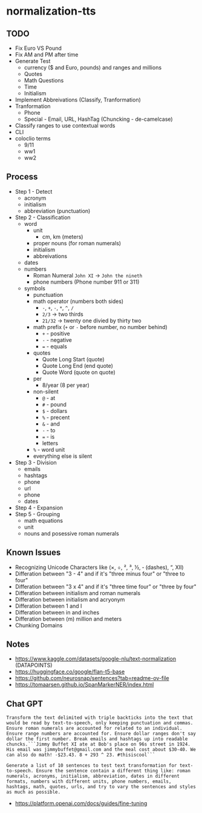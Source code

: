 # normalization-tts


## TODO
- Fix Euro VS Pound
- Fix AM and PM after time
- Generate Test
    - currency ($ and Euro, pounds) and ranges and millions
    - Quotes
    - Math Questions
    - Time
    - Initialism
- Implement Abbreivations (Classify, Tranformation)
- Tranformation
    - Phone
    - Special - Email, URL, HashTag (Chuncking - de-camelcase)
- Classify ranges to use contextual words
- CLI
- coloclio terms
    - 9/11
    - ww1
    - ww2


## Process
- Step 1 - Detect
    - acronym
    - initialism
    - abbreviation (punctuation)
- Step 2 - Classification
    - word
        - unit
            - cm, km (meters)
        - proper nouns (for roman numerals)
        - initialism
        - abbreivations
    - dates
    - numbers
        - Roman Numeral `John XI` -> `John the nineth`
        - phone numbers (Phone number 911 or 311)
    - symbols
        - punctuation
        - math operator (numbers both sides)
            - `-`, `+`, `-`, `*`, `^`, `/`
            - `2/3` -> two thirds
            - `21/32` -> twenty one divied by thirty two
        - math prefix (`+` or `-` before number, no number behind)
            - `+` - positive
            - `-` - negative
            - `=` - equals
        - quotes
            - Quote Long Start (quote)
            - Quote Long End (end quote)
            - Quote Word (quote on quote)
        - per
            - 8/year (8 per year)
        - non-silent
            - `@` - at
            - `#` - pound
            - `$` - dollars
            - `%` - precent
            - `&` - and
            - `-` - to
            - `=` - is
            - letters
        - `%` - word unit
        - everything else is silent
- Step 3 - Division
    - emails
    - hashtags
    - phone
    - url
    - phone
    - dates
- Step 4 - Expansion
- Step 5 - Grouping
    - math equations
    - unit
    - nouns and posessive roman numerals


## Known Issues
- Recognizing Unicode Characters like (×, ÷, ², ³, ½, ‐ (dashes), “, Ⅻ)
- Differation between "3 - 4" and if it's "three minus four" or "three to four"
- Differation between "3 x 4" and if it's "three time four" or "three by four"
- Differation between initialism and roman numerals
- Differation between initialism and acryonym
- Differation between 1 and I
- Differation between in and inches
- Differation between (m) million and meters
- Chunking Domains


## Notes
- https://www.kaggle.com/datasets/google-nlu/text-normalization (DATAPOINTS)
- https://huggingface.co/google/flan-t5-base
- https://github.com/neurosnap/sentences?tab=readme-ov-file
- https://tomaarsen.github.io/SpanMarkerNER/index.html


## Chat GPT
```
Transform the text delimited with triple backticks into the text that would be read by text-to-speech, only keeping punctuation and commas. Ensure roman numerals are accounted for related to an individual. Ensure range numbers are accounted for. Ensure dollar ranges don't say dollar the first number. Break emails and hashtags up into readable chuncks.```Jimmy Buffet XI ate at Bob's place on 96s street in 1924. His email was jimmybuffet@gmail.com and the meal cost about $30-40. We can also do math! -$23.43. 8 + 293 ^ 23. #thisiscool```
```
```
Generate a list of 10 sentences to test text transformation for text-to-speech. Ensure the sentence contain a different thing like: roman numerals, acronyms, initialism, abbreviation, dates in different formats, numbers with different units, phone numbers, emails, hashtags, math, quotes, urls, and try to vary the sentences and styles as much as possible.
```
- https://platform.openai.com/docs/guides/fine-tuning